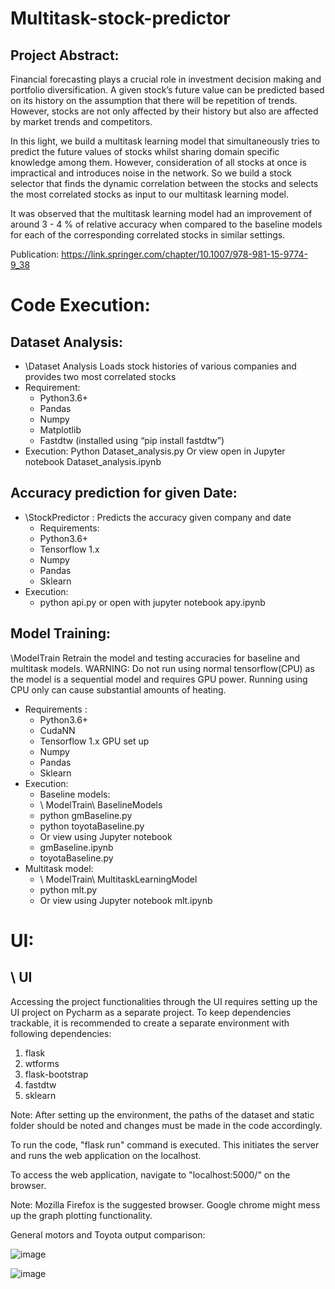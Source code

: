 # Multitask-stock-predictor

## Project Abstract: 
Financial forecasting plays a crucial role in investment decision making and portfolio diversification. A given stock’s future value can be predicted based on its history on the assumption that there will be repetition of trends. However, stocks are not only affected by their history but also are affected by market trends and competitors. 

In this light, we build a multitask learning model that simultaneously tries to predict the future values of stocks whilst sharing domain specific knowledge among them. However, consideration of all stocks at once is impractical and introduces noise in the network. So we build a stock selector that finds the dynamic correlation between the stocks and selects the most correlated stocks as input to our multitask learning model.

It was observed that the multitask learning model had an improvement of around 3 - 4 % of relative accuracy when compared to the baseline models for each of the corresponding correlated stocks in similar settings.

Publication: https://link.springer.com/chapter/10.1007/978-981-15-9774-9_38

# Code Execution: 
## Dataset Analysis:
  * \Dataset Analysis
    Loads stock histories of various companies and provides two most correlated stocks
* Requirement:
    * Python3.6+
    * Pandas
    * Numpy
    * Matplotlib
    * Fastdtw   (installed using “pip install fastdtw”)
* Execution:
   Python Dataset_analysis.py
   Or view open in Jupyter notebook Dataset_analysis.ipynb



## Accuracy prediction for given Date:
* \StockPredictor : Predicts the accuracy given company and date
  * Requirements:
  * Python3.6+
  * Tensorflow 1.x
  * Numpy
  * Pandas
  * Sklearn
* Execution:
  * python api.py or open with jupyter notebook apy.ipynb


## Model Training:
\ModelTrain
Retrain the model and testing accuracies for baseline and multitask models.
WARNING: Do not run using normal tensorflow(CPU) as the model is a sequential model and requires GPU power. Running using CPU only can cause substantial amounts of heating.
* Requirements :
  * Python3.6+
  * CudaNN
  * Tensorflow 1.x GPU set up
  * Numpy
  * Pandas
  * Sklearn
* Execution:
	* Baseline models:
    * \ ModelTrain\ BaselineModels
    * python gmBaseline.py
    * python toyotaBaseline.py
    * Or view using Jupyter notebook
    * gmBaseline.ipynb
    * toyotaBaseline.py
* Multitask model:
  * \ ModelTrain\ MultitaskLearningModel
  * python mlt.py
  * Or view using Jupyter notebook mlt.ipynb

# UI:
  ## \ UI
Accessing the project functionalities through the UI requires setting up the UI project on Pycharm as a separate project.
To keep dependencies trackable, it is recommended to create a separate environment with following dependencies:
1) flask
2) wtforms
3) flask-bootstrap
4) fastdtw
5) sklearn

Note: After setting up the environment, the paths of the dataset and static folder should be noted and changes must be made in the code accordingly.

To run the code, "flask run" command is executed. This initiates the server and runs the web application on the localhost.

To access the web application, navigate to "localhost:5000/" on the browser.

Note: Mozilla Firefox is the suggested browser. Google chrome might mess up the graph plotting functionality.  

General motors and Toyota output comparison:

![image](https://user-images.githubusercontent.com/31768980/146443412-c4d952bc-0a2f-4b0d-a3df-db0d714a1f1c.png)

![image](https://user-images.githubusercontent.com/31768980/146443707-88968df5-87f1-489a-9ad2-4e70ba4d08ff.png)


